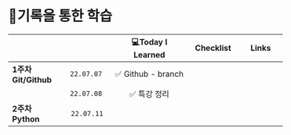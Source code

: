 # 😤기록을 통한 학습

<table style="width: 560px;" data-ke-align="alignCenter">
    <thead>
        <tr>
            <th class="빈칸" style="width: 100px;">&nbsp;</th>
            <th class="빈칸" style="width: 100px;" align="center">&nbsp;</th>
            <th class="Learned" style="width: 200px;" align="center">💻Today I Learned</th>
            <th class="Checklist" style="width: 100px;" align="center">Checklist</th>
            <th class="Links" style="width: 100px;" align="center">Links</th>
        </tr>
    </thead>
    <tbody>
        <tr>
            <td class="1주차" style="width: 100px;"><b>1주차 Git/Github</b></td>
            <td class="date" style="width: 100px;" align="center"><code>22.07.07</code></td>
            <td class="Learned" style=" width: 200px;" align="center">✅ Github - branch</td>
            <td class="Checklist" style="width: 100px;" align="center">&nbsp;</td>
            <td class="Links" style="width: 100px;" align="center">&nbsp;</td>
        </tr>
        <tr>
            <td style="width: 100px;">&nbsp;</td>
            <td class="date" style="width: 100px;" align="center"><code>22.07.08</code></td>
            <td class="Learned" style="width: 200px;" align="center">✅ 특강 정리</td>
            <td class="Checklist" style="width: 100px;" align="center">&nbsp;</td>
            <td class="Links" style="width: 100px;" align="center">&nbsp;</td>
        </tr>
        <tr>
            <td class="2주차" style="width: 100px;"><b>2주차 Python</b></td>
            <td class="date" style="width: 100px;" align="center">&nbsp;<code>22.07.11</code></td>
            <td class="Learned" style="width: 200px;" align="left">&nbsp;</td>
            <td class="Checklist" style="width: 100px;" align="center">&nbsp;</td>
            <td class="Links" style="width: 100px;" align="center">&nbsp;</td>
        </tr>
    </tbody>
</table>
